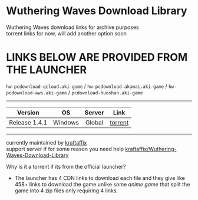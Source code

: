 # Wuthering Waves Download Library
Wuthering Waves download links for archive purposes \
torrent links for now, will add another option soon

# LINKS BELOW ARE PROVIDED FROM THE LAUNCHER 
`hw-pcdownload-qcloud.aki-game`‎ / `hw-pcdownload-akamai.aki-game` /
`hw-pcdownload-aws.aki-game` / 
`pcdownload-huoshan.aki-game`
___
| Version | OS | Server | Link |
|:-------:|:--:|:------:|:----:|
| Release 1.4.1 | Windows | Global | [torrent](https://github.com/KraftAffix/Wuthering-Waves-Download-Library/raw/refs/heads/main/Wuthering%20Waves%20Game.torrent) |
___
currently maintained by [kraftaffix](https://github.com/KraftAffix) \
support server if for some reason you need help [kraftaffix/Wuthering-Waves-Download-Library](https://discord.gg/f3fTWdDmh5)

Why is it a torrent if its from the official launcher?
- The launcher has 4 CDN links to download each file and they give like 458+ links to download the game unlike some _anime game_ that split the game into 4 zip files only requiring 4 links.